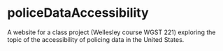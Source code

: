# policeDataAccessibility
A website for a class project (Wellesley course WGST 221) exploring the topic of the accessibility of policing data in the United States.
